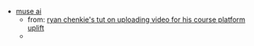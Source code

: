 - [muse ai](https://muse.ai/)
	- from: [ryan chenkie's tut on uploading video for his course platform uplift](https://www.youtube.com/watch?v=scUKcl36ZQs)
	- 